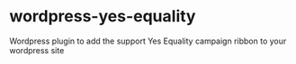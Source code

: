 # wordpress-yes-equality
Wordpress plugin to add the support Yes Equality campaign ribbon to your wordpress site
